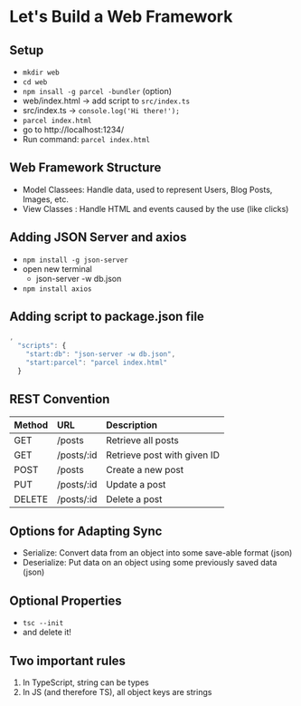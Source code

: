 # Let's Build a Web Framework

## Setup

- `mkdir web`
- `cd web`
- `npm insall -g parcel -bundler` (option)
- web/index.html -> add script to `src/index.ts`
- src/index.ts -> `console.log('Hi there!');`
- `parcel index.html`
- go to http://localhost:1234/
- Run command: `parcel index.html`

## Web Framework Structure

- Model Classees: Handle data, used to represent Users, Blog Posts, Images, etc.
- View Classes : Handle HTML and events caused by the use (like clicks)

## Adding JSON Server and axios

- `npm install -g json-server`
- open new terminal
  - json-server -w db.json
- `npm install axios`

## Adding script to package.json file

```js
,
  "scripts": {
    "start:db": "json-server -w db.json",
    "start:parcel": "parcel index.html"
  }
```

## REST Convention

| Method | URL        | Description                 |
| ------ | :--------- | :-------------------------- |
| GET    | /posts     | Retrieve all posts          |
| GET    | /posts/:id | Retrieve post with given ID |
| POST   | /posts     | Create a new post           |
| PUT    | /posts/:id | Update a post               |
| DELETE | /posts/:id | Delete a post               |

## Options for Adapting Sync
- Serialize: Convert data from an object into some save-able format (json)
- Deserialize: Put data on an object using some previously saved data (json)


## Optional Properties
- `tsc --init`
- and delete it!

## Two important rules
1. In TypeScript, string can be types
2. In JS (and therefore TS), all object keys are strings
